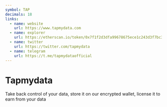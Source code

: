 ```yaml
---
symbol: TAP
decimals: 18
links:
  - name: website
    url: https://www.tapmydata.com
  - name: explorer
    url: https://etherscan.io/token/0x7f1f2d3dfa99678675ece1c243d3f7bc3746db5d
  - name: twitter
    url: https://twitter.com/tapmydata
  - name: telegram
    url: https://t.me/tapmydataofficial
---
```


# Tapmydata

Take back control of your data, store it on our encrypted wallet, license it to earn from your data
